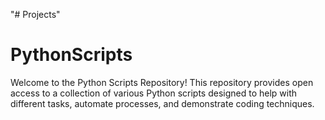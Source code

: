 "# Projects" 
# PythonScripts
Welcome to the Python Scripts Repository! This repository provides open access to a collection of various Python scripts designed to help with different tasks, automate processes, and demonstrate coding techniques.
